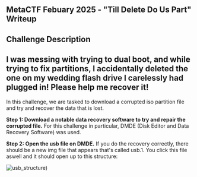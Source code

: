 __MetaCTF Febuary 2025 - "Till Delete Do Us Part" Writeup__
---

__Challenge Description__ 
---
I was messing with trying to dual boot, and while trying to fix partitions, I accidentally deleted the one on my wedding flash drive I carelessly had plugged in! Please help me recover it! 
---
In this challenge, we are tasked to download a corrupted iso partition file and try and recover the data that is lost. 

__Step 1: Download a notable data recovery software to try and repair the corrupted file.__
For this challenge in particular, DMDE (Disk Editor and Data Recovery Software) was used. 


__Step 2: Open the usb file on DMDE.__
If you do the recovery correctly, there should be a new img file that appears that's called usb.1. You click this file aswell and it should open up to this structure: 

![usb_structure)](usb_file_structure.png)
